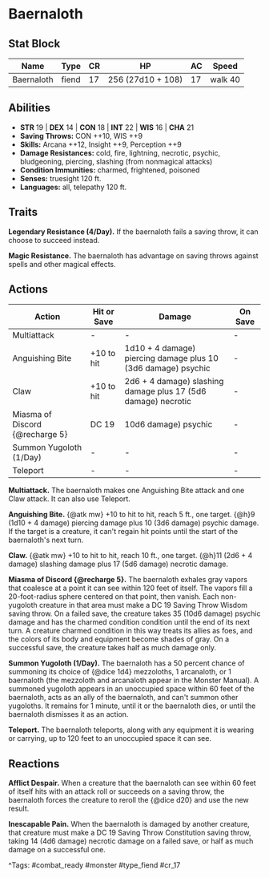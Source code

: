 # Baernaloth

## Stat Block

| Name | Type | CR | HP | AC | Speed |
|------|------|----|----|----|-------|
| Baernaloth | fiend | 17 | 256 (27d10 + 108) | 17 | walk 40 |

## Abilities

- **STR** 19 | **DEX** 14 | **CON** 18 | **INT** 22 | **WIS** 16 | **CHA** 21
- **Saving Throws:** CON ++10, WIS ++9  
- **Skills:** Arcana ++12, Insight ++9, Perception ++9  
- **Damage Resistances:** cold, fire, lightning, necrotic, psychic, bludgeoning, piercing, slashing (from nonmagical attacks)  
- **Condition Immunities:** charmed, frightened, poisoned  
- **Senses:** truesight 120 ft.  
- **Languages:** all, telepathy 120 ft.

## Traits

**Legendary Resistance (4/Day).** If the baernaloth fails a saving throw, it can choose to succeed instead.

**Magic Resistance.** The baernaloth has advantage on saving throws against spells and other magical effects.


## Actions

| Action | Hit or Save | Damage | On Save |
|--------|--------------|--------|----------|
| Multiattack | - | - | - |
| Anguishing Bite | +10 to hit | 1d10 + 4 damage) piercing damage plus 10 (3d6 damage) psychic | - |
| Claw | +10 to hit | 2d6 + 4 damage) slashing damage plus 17 (5d6 damage) necrotic | - |
| Miasma of Discord {@recharge 5} | DC 19 | 10d6 damage) psychic | - |
| Summon Yugoloth (1/Day) | - | - | - |
| Teleport | - | - | - |

**Multiattack.** The baernaloth makes one Anguishing Bite attack and one Claw attack. It can also use Teleport.

**Anguishing Bite.** {@atk mw} +10 to hit to hit, reach 5 ft., one target. {@h}9 (1d10 + 4 damage) piercing damage plus 10 (3d6 damage) psychic damage. If the target is a creature, it can't regain hit points until the start of the baernaloth's next turn.

**Claw.** {@atk mw} +10 to hit to hit, reach 10 ft., one target. {@h}11 (2d6 + 4 damage) slashing damage plus 17 (5d6 damage) necrotic damage.

**Miasma of Discord {@recharge 5}.** The baernaloth exhales gray vapors that coalesce at a point it can see within 120 feet of itself. The vapors fill a 20-foot-radius sphere centered on that point, then vanish. Each non-yugoloth creature in that area must make a DC 19 Saving Throw Wisdom saving throw. On a failed save, the creature takes 35 (10d6 damage) psychic damage and has the charmed condition condition until the end of its next turn. A creature charmed condition in this way treats its allies as foes, and the colors of its body and equipment become shades of gray. On a successful save, the creature takes half as much damage only.

**Summon Yugoloth (1/Day).** The baernaloth has a 50 percent chance of summoning its choice of {@dice 1d4} mezzoloths, 1 arcanaloth, or 1 baernaloth (the mezzoloth and arcanaloth appear in the Monster Manual). A summoned yugoloth appears in an unoccupied space within 60 feet of the baernaloth, acts as an ally of the baernaloth, and can't summon other yugoloths. It remains for 1 minute, until it or the baernaloth dies, or until the baernaloth dismisses it as an action.

**Teleport.** The baernaloth teleports, along with any equipment it is wearing or carrying, up to 120 feet to an unoccupied space it can see.

## Reactions

**Afflict Despair.** When a creature that the baernaloth can see within 60 feet of itself hits with an attack roll or succeeds on a saving throw, the baernaloth forces the creature to reroll the {@dice d20} and use the new result.

**Inescapable Pain.** When the baernaloth is damaged by another creature, that creature must make a DC 19 Saving Throw Constitution saving throw, taking 14 (4d6 damage) necrotic damage on a failed save, or half as much damage on a successful one.



^Tags: #combat_ready #monster #type_fiend #cr_17
